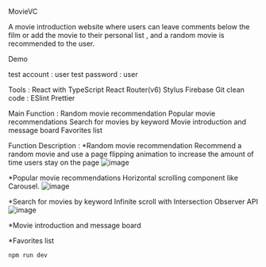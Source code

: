 MovieVC

A movie introduction website where users can leave comments below the film or add the movie to their personal list , and a random movie is recommended to the user.

Demo

test account : user
test password : user

Tools :
React with TypeScript
React Router(v6)
Stylus
Firebase
Git
clean code : ESlint Prettier


Main Function :
Random movie recommendation
Popular movie recommendations
Search for movies by keyword
Movie introduction and message board
Favorites list

Function Description :
*Random movie recommendation
Recommend a random movie and use a page flipping animation to increase the amount of time users stay on the page
![image](url)


*Popular movie recommendations
Horizontal scrolling component like Carousel.
![image](url2)


*Search for movies by keyword
Infinite scroll with Intersection Observer API
![image](url3)

*Movie introduction and message board

*Favorites list


```js
npm run dev
```

